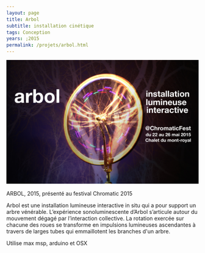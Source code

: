 ```yaml
---
layout: page
title: Arbol
subtitle: installation cinétique
tags: Conception
years: ;2015
permalink: /projets/arbol.html
---
```

![arbol](../../assets/img/img_arbol_01.jpg)

ARBOL, 2015,  présenté au festival Chromatic 2015

Arbol est une installation lumineuse interactive in situ qui a pour support un arbre vénérable. L’expérience sonoluminescente d’Arbol s’articule autour du mouvement dégagé par l’interaction collective.  La rotation exercée sur chacune des roues se transforme en impulsions lumineuses ascendantes à travers de larges tubes qui emmaillotent les branches d'un arbre.

Utilise max msp, arduino et OSX
